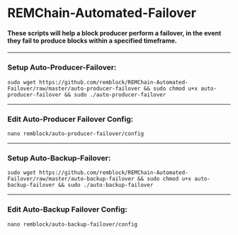 # REMChain-Automated-Failover

#### These scripts will help a block producer perform a failover, in the event they fail to produce blocks within a specified timeframe.

***

### Setup Auto-Producer-Failover:

```
sudo wget https://github.com/remblock/REMChain-Automated-Failover/raw/master/auto-producer-failover && sudo chmod u+x auto-producer-failover && sudo ./auto-producer-failover
```

***

### Edit Auto-Producer Failover Config:

```
nano remblock/auto-producer-failover/config
```

***

### Setup Auto-Backup-Failover:

```
sudo wget https://github.com/remblock/REMChain-Automated-Failover/raw/master/auto-backup-failover && sudo chmod u+x auto-backup-failover && sudo ./auto-backup-failover
```

***

### Edit Auto-Backup Failover Config:

```
nano remblock/auto-backup-failover/config
```
